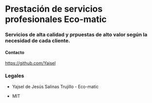 # Prestación de servicios profesionales Eco-matic

### Servicios de alta calidad y prpuestas de alto valor según la necesidad de cada cliente.

#### Contacto
https://github.com/Yajsel

### Legales

- Yajsel de Jesús Salinas Trujillo - Eco-matic

- MIT